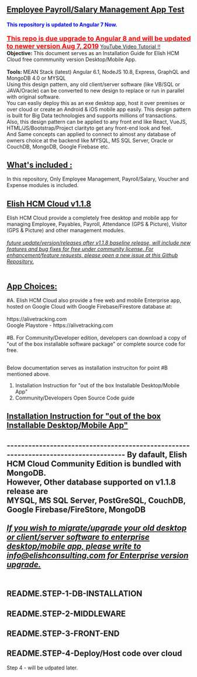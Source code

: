 <h2><u>Employee Payroll/Salary Management App Test</u></h2>
<h4><font color="blue">This repository is updated to Angular 7 Now.</font></h4>
<b><u><font color="red" size = "+1">This repo is due upgrade to Angular 8 and will be updated to newer version Aug 7, 2019</font></u></b>
<a href="https://youtu.be/sWOXETusJNw" target="_blank">YouTube Video Tutorial !! </a>
<br/>
<b>Objective: </b> This document serves as an Installation Guide for Elish HCM Cloud free commmunity version Desktop/Mobile App.<br><br>
<b>Tools: </b> MEAN Stack (latest) Angular 6.1, NodeJS 10.8, Express, GraphQL and MongoDB 4.0 or MYSQL<br/>
Using this design pattern, any old client/server software (like VB/SQL or JAVA/Oracle) can be converted to new design to replace or run in parallel with original software.<br/>
You can easliy deploy this as an exe desktop app, host it over premises or over cloud or create an Android & iOS mobile app easily.
This design pattern is built for Big Data technologies and supports millions of transactions.<br/>
Also, this design pattern can be applied to any front end like React, VueJS, HTML/JS/Bootstrap/Project clarityto get any front-end look and feel.<br/>
And Same concepts can applied to connect to almost any database of owners choice at the backend like MYSQL, MS SQL Server, Oracle or CouchDB, MongoDB, Google Firebase etc.


<h2><u>What's included :</u></h2>
In this repository, Only Employee Management, Payroll/Salary, Voucher and Expense modules is included.
<h2><u>Elish HCM Cloud v1.1.8</u></h2>
Elish HCM Cloud provide a completely free desktop and mobile app for managing Employee, Payables, Payroll, Attendance (GPS & Picture), Visitor (GPS & Picture) and other management modules.<br><br>
<u><i>future update/version/releases after v1.1.8 baseline release, will include new features and bug fixes for free under community license. For enhancement/feature requests, please open a new issue at this Github Repository.</i></u><br><br>
<h2><u>App Choices:</u></h2>
#A. Elish HCM Cloud also provide a free web and mobile Enterprise app, hosted on Google Cloud with Google Firebase/Firestore database at:<br><br>
https://alivetracking.com<br>
Google Playstore - https://alivetracking.com<br><br>
#B. For Community/Developer edition, developers can download a copy of "out of the box installable software package" or complete source code for free.<br><br>

Below documentation serves as installation instruciton for point #B mentioned above.<br>
1. Installation Instruction for "out of the box Installable Desktop/Mobile App"<br>
2. Community/Developers Open Source Code guide<br>
<h2><u>Installation Instruction for "out of the box Installable Desktop/Mobile App"</u><h2>
------------------------------------------------------------------------------------
By dafault, Elish HCM Cloud Community Edition is bundled with MongoDB.<br>
However, Other database supported on v1.1.8 release are<br>
MYSQL, MS SQL Server, PostGreSQL, CouchDB, Google Firebase/FireStore, MongoDB<br><br>
<u><i>If you wish to migrate/upgrade your old desktop or client/server software to enterprise desktop/mobile app, please write to info@elishconsulting.com for Enterprise version upgrade.</i></u><br><br>

<h2>README.STEP-1-DB-INSTALLATION</h2>
<h2>README.STEP-2-MIDDLEWARE</h2>
<h2>README.STEP-3-FRONT-END</h2>
<h2>README.STEP-4-Deploy/Host code over cloud</h2>
Step 4 - will be udpated later.

